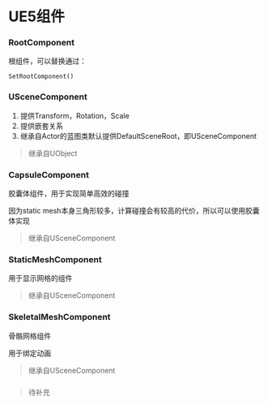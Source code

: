 # UE5组件

### RootComponent

根组件，可以替换通过：
```
SetRootComponent()
```

### USceneComponent

1. 提供Transform，Rotation，Scale
2. 提供嵌套关系
3. 继承自Actor的蓝图类默认提供DefaultSceneRoot，即USceneComponent

> 继承自UObject

### CapsuleComponent

胶囊体组件，用于实现简单高效的碰撞

因为static mesh本身三角形较多，计算碰撞会有较高的代价，所以可以使用胶囊体实现

> 继承自USceneComponent

### StaticMeshComponent

用于显示网格的组件

> 继承自USceneComponent

### SkeletalMeshComponent

骨骼网格组件

用于绑定动画
> 继承自USceneComponent

###  

> 待补充



